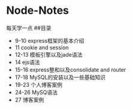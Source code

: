 # Node-Notes
每天学一点
##目录
* 9-10   express框架的基本介绍
* 11     cookie and session
* 12-13  模板引擎以及jade语法
* 14     ejs语法
* 15-16  express整和以及consolidate and router
* 17-18  MySQL的安装以及一些基础知识
* 19-23  个人博客案例
* 24-26  MySQ语法
* 27     博客案例